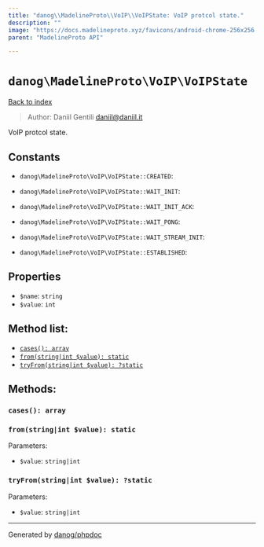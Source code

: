 ```yaml
---
title: "danog\\MadelineProto\\VoIP\\VoIPState: VoIP protcol state."
description: ""
image: "https://docs.madelineproto.xyz/favicons/android-chrome-256x256.png"
parent: "MadelineProto API"

---
```

# `danog\MadelineProto\VoIP\VoIPState`
[Back to index](../../../index.html)

> Author: Daniil Gentili <daniil@daniil.it>  
  

VoIP protcol state.  




## Constants
* `danog\MadelineProto\VoIP\VoIPState::CREATED`: 

* `danog\MadelineProto\VoIP\VoIPState::WAIT_INIT`: 

* `danog\MadelineProto\VoIP\VoIPState::WAIT_INIT_ACK`: 

* `danog\MadelineProto\VoIP\VoIPState::WAIT_PONG`: 

* `danog\MadelineProto\VoIP\VoIPState::WAIT_STREAM_INIT`: 

* `danog\MadelineProto\VoIP\VoIPState::ESTABLISHED`: 

## Properties
* `$name`: `string` 
* `$value`: `int` 

## Method list:
* [`cases(): array`](#cases)
* [`from(string|int $value): static`](#from)
* [`tryFrom(string|int $value): ?static`](#tryfrom)

## Methods:
### `cases(): array`





### `from(string|int $value): static`




Parameters:

* `$value`: `string|int`   



### `tryFrom(string|int $value): ?static`




Parameters:

* `$value`: `string|int`   



---
Generated by [danog/phpdoc](https://phpdoc.daniil.it)
